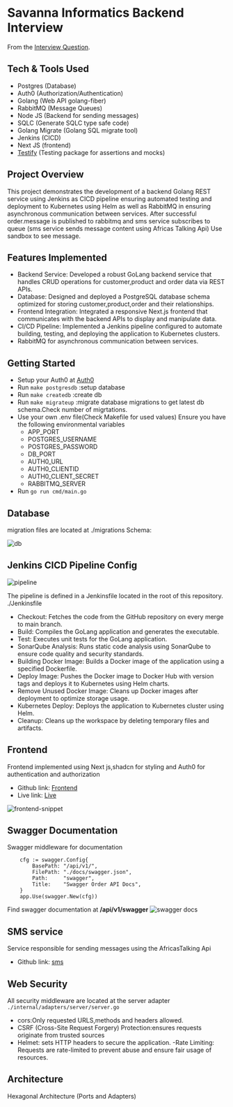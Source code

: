 # Savanna Informatics Backend Interview

From the [Interview Question](https://firebasestorage.googleapis.com/v0/b/creadable-22c39.appspot.com/o/Savannah%20Informatics%20Back%20End%20Dev-%20Challenge.pdf?alt=media&token=051b7a05-90d3-4dce-9403-c4ab493a9602).

## Tech & Tools Used

- Postgres (Database)
- Auth0 (Authorization/Authentication)
- Golang (Web API golang-fiber)
- RabbitMQ (Message Queues)
- Node JS (Backend for sending messages)
- SQLC (Generate SQLC type safe code)
- Golang Migrate (Golang SQL migrate tool)
- Jenkins (CICD)
- Next JS (frontend)
- [Testify](github.com/stretchr/testify) (Testing package for assertions and mocks)

## Project Overview

This project demonstrates the development of a backend Golang REST service using Jenkins as CICD pipeline ensuring automated testing and deployment to Kubernetes using Helm as well as RabbitMQ in ensuring asynchronous communication between services.
After successful order.message is published to rabbitmq and sms service subscribes to queue (sms service sends message content using Africas Talking Api)
Use sandbox to see message.

## Features Implemented

- Backend Service: Developed a robust GoLang backend service that handles CRUD operations for customer,product and order data via REST APIs.
- Database: Designed and deployed a PostgreSQL database schema optimized for storing customer,product,order and their relationships.
- Frontend Integration: Integrated a responsive Next.js frontend that communicates with the backend APIs to display and manipulate data.
- CI/CD Pipeline: Implemented a Jenkins pipeline configured to automate building, testing, and deploying the application to Kubernetes clusters.
- RabbitMQ for asynchronous communication between services.

## Getting Started

- Setup your Auth0 at [Auth0](https://auth0.com/docs/libraries#backend)
- Run `make postgresdb` :setup database
- Run `make createdb` :create db
- Run `make migrateup` :migrate database migrations to get latest db schema.Check number of migrtations.
- Use your own .env file(Check Makefile for used values) Ensure you have the following environmental variables
  - APP_PORT
  - POSTGRES_USERNAME
  - POSTGRES_PASSWORD
  - DB_PORT
  - AUTH0_URL
  - AUTH0_CLIENTID
  - AUTH0_CLIENT_SECRET
  - RABBITMQ_SERVER
- Run `go run cmd/main.go`

## Database

migration files are located at ./migrations
Schema:

![db](https://firebasestorage.googleapis.com/v0/b/creadable-22c39.appspot.com/o/Screenshot%20from%202024-06-27%2013-28-58.png?alt=media&token=0044a866-0d31-4613-83c1-a25b83d00965)

## Jenkins CICD Pipeline Config

![pipeline](https://miro.medium.com/v2/resize:fit:680/1*bCXV9mUXqOww-xubDRJf4g.png)

The pipeline is defined in a Jenkinsfile located in the root of this repository.
./Jenkinsfile

- Checkout: Fetches the code from the GitHub repository on every merge to main branch.
- Build: Compiles the GoLang application and generates the executable.
- Test: Executes unit tests for the GoLang application.
- SonarQube Analysis: Runs static code analysis using SonarQube to ensure code quality and security standards.
- Building Docker Image: Builds a Docker image of the application using a specified Dockerfile.
- Deploy Image: Pushes the Docker image to Docker Hub with version tags and deploys it to Kubernetes using Helm charts.
- Remove Unused Docker Image: Cleans up Docker images after deployment to optimize storage usage.
- Kubernetes Deploy: Deploys the application to Kubernetes cluster using Helm.
- Cleanup: Cleans up the workspace by deleting temporary files and artifacts.

## Frontend

Frontend implemented using Next js,shadcn for styling and Auth0 for authentication and authorization

- Github link: [Frontend](https://github.com/kevinkimutai/savanna_frontend)
- Live link: [Live](https://savanna-pi.vercel.app)

![frontend-snippet](https://firebasestorage.googleapis.com/v0/b/creadable-22c39.appspot.com/o/Screenshot%20from%202024-06-27%2013-59-13.png?alt=media&token=fc5745a7-b032-4b24-a479-0e90f76f9631)

## Swagger Documentation

Swagger middleware for documentation

```
	cfg := swagger.Config{
		BasePath: "/api/v1/",
		FilePath: "./docs/swagger.json",
		Path:     "swagger",
		Title:    "Swagger Order API Docs",
	}
	app.Use(swagger.New(cfg))
```

Find swagger documentation at **/api/v1/swagger**
![swagger docs](https://firebasestorage.googleapis.com/v0/b/creadable-22c39.appspot.com/o/Screenshot%20from%202024-06-10%2019-34-21.png?alt=media&token=ad34f93d-0e6e-4d46-8e3d-53c9417f6764)

## SMS service

Service responsible for sending messages using the AfricasTalking Api

- Github link: [sms](https://github.com/kevinkimutai/savanna-interview-sms)

## Web Security

All security middleware are located at the server adapter `./internal/adapters/server/server.go`

- cors:Only requested URLS,methods and headers allowed.
- CSRF (Cross-Site Request Forgery) Protection:ensures requests originate from trusted sources
- Helmet: sets HTTP headers to secure the application.
  -Rate Limiting: Requests are rate-limited to prevent abuse and ensure fair usage of resources.

## Architecture

Hexagonal Architecture (Ports and Adapters)
